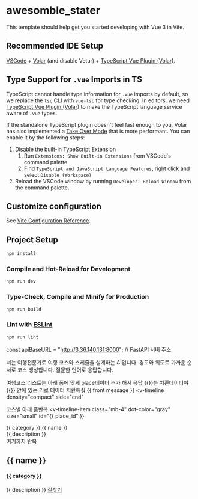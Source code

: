# awesomble_stater

This template should help get you started developing with Vue 3 in Vite.

## Recommended IDE Setup

[VSCode](https://code.visualstudio.com/) + [Volar](https://marketplace.visualstudio.com/items?itemName=Vue.volar) (and disable Vetur) + [TypeScript Vue Plugin (Volar)](https://marketplace.visualstudio.com/items?itemName=Vue.vscode-typescript-vue-plugin).

## Type Support for `.vue` Imports in TS

TypeScript cannot handle type information for `.vue` imports by default, so we replace the `tsc` CLI with `vue-tsc` for type checking. In editors, we need [TypeScript Vue Plugin (Volar)](https://marketplace.visualstudio.com/items?itemName=Vue.vscode-typescript-vue-plugin) to make the TypeScript language service aware of `.vue` types.

If the standalone TypeScript plugin doesn't feel fast enough to you, Volar has also implemented a [Take Over Mode](https://github.com/johnsoncodehk/volar/discussions/471#discussioncomment-1361669) that is more performant. You can enable it by the following steps:

1. Disable the built-in TypeScript Extension
    1) Run `Extensions: Show Built-in Extensions` from VSCode's command palette
    2) Find `TypeScript and JavaScript Language Features`, right click and select `Disable (Workspace)`
2. Reload the VSCode window by running `Developer: Reload Window` from the command palette.

## Customize configuration

See [Vite Configuration Reference](https://vitejs.dev/config/).

## Project Setup

```sh
npm install
```

### Compile and Hot-Reload for Development

```sh
npm run dev
```

### Type-Check, Compile and Minify for Production

```sh
npm run build
```

### Lint with [ESLint](https://eslint.org/)

```sh
npm run lint
```


const apiBaseURL = "http://3.36.140.131:8000"; // FastAPI 서버 주소

너는 여행전문가로 여행 코스와 스케쥴을 설계하는 AI입니다.
경도와 위도로 가까운 순서로 코스 생성합니다.
질문한 언어로 응답합니다.

여행코스 리스트는 아래 폼에 맞게 place데이터 추가 해서 응답
{{}}는 치환데이터야 {{}} 안에 있는 키로 데이터 치환해줘
{{ front message }}
<v-timeline
density="compact"
side="end"
>

코스별 아래 폼반복
<v-timeline-item
class="mb-4"
dot-color="gray"
size="small"
id="{{ place_id" }}
>
<div class="d-flex justify-space-between flex-grow-1">
<div>
<v-chip
class="ms-0"
color="purple"
size="small"
label
>
{{ category }}
</v-chip>
{{ name }}
</div>
<div class="flex-shrink-0">
   {{ description }}
</div>
</div>
</v-timeline-item>
여기까지 반복
</v-timeline>

<div class="time-box">
	<div class="timeline-item" id="{{ place_id }}">
		<h2>{{ name }}</h2>
		<p>
			<h4>{{ category }}</h4>
            {{ description }}
            <a href="https://map.naver.com/p/directions/14135169.5161746,4518382.0005602,%EC%84%9C%EC%9A%B8%ED%8A%B9%EB%B3%84%EC%8B%9C%EC%B2%AD,11556036,PLACE_POI/14140961.3913569,4508628.2754135,%EC%9A%B0%EB%8F%99%EB%AA%85%EA%B0%80%EA%B8%B0%EB%A6%AC%EC%95%BC%EB%A7%88%EB%B3%B8%EC%A7%84,31068331,PLACE_POI/-/transit?c=12.00,0,0,2,dh">길찾기</a>
		</p>
	</div>
</div>